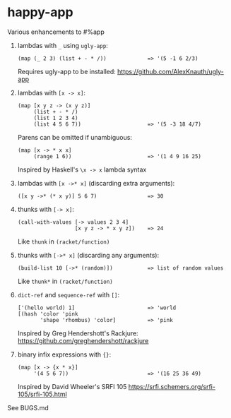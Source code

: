 # happy-app

Various enhancements to #%app

1. lambdas with `_` using `ugly-app`:

       (map (_ 2 3) (list + - * /))             => '(5 -1 6 2/3)
       
   Requires ugly-app to be installed:
   https://github.com/AlexKnauth/ugly-app

2. lambdas with `[x -> x]`:

       (map [x y z -> (x y z)]
            (list + - * /)
            (list 1 2 3 4)
            (list 4 5 6 7))                     => '(5 -3 18 4/7)

   Parens can be omitted if unambiguous:
   
       (map [x -> * x x]
            (range 1 6))                        => '(1 4 9 16 25)

   Inspired by Haskell's `\x -> x` lambda syntax

3. lambdas with `[x ->* x]` (discarding extra arguments):

       ([x y ->* (* x y)] 5 6 7)                => 30

4. thunks with `[-> x]`:

       (call-with-values [-> values 2 3 4]
                         [x y z -> * x y z])    => 24

   Like `thunk` in `(racket/function)`

5. thunks with `[->* x]` (discarding any arguments):

       (build-list 10 [->* (random)])           => list of random values

   Like `thunk*` in `(racket/function)`

6. `dict-ref` and `sequence-ref` with `[]`:

       ['(hello world) 1]                       => 'world
       [(hash 'color 'pink
              'shape 'rhombus) 'color]          => 'pink

   Inspired by Greg Hendershott's Rackjure:
   https://github.com/greghendershott/rackjure

7. binary infix expressions with `{}`:

       (map [x -> {x * x}]
            '(4 5 6 7))                         => '(16 25 36 49)

   Inspired by David Wheeler's SRFI 105 
   https://srfi.schemers.org/srfi-105/srfi-105.html

See BUGS.md
